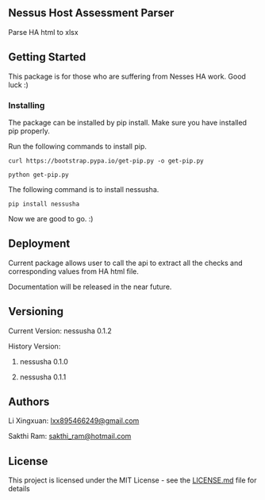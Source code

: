 ## Nessus Host Assessment Parser

Parse HA html to xlsx

## Getting Started

This package is for those who are suffering from Nesses HA work. Good luck :)



### Installing

The package can be installed by pip install. Make sure you have installed pip properly. 

Run the following commands to install pip.

```
curl https://bootstrap.pypa.io/get-pip.py -o get-pip.py
```
```
python get-pip.py
```

The following command is to install nessusha.
```
pip install nessusha
```

Now we are good to go. :)



## Deployment

Current package allows user to call the api to extract all the checks and corresponding values from HA html file.

Documentation will be released in the near future.



## Versioning

Current Version: nessusha 0.1.2

History Version: 

1. nessusha 0.1.0

2. nessusha 0.1.1


## Authors
Li Xingxuan: lxx895466249@gmail.com

Sakthi Ram: sakthi_ram@hotmail.com


## License

This project is licensed under the MIT License - see the [LICENSE.md](LICENSE.md) file for details


